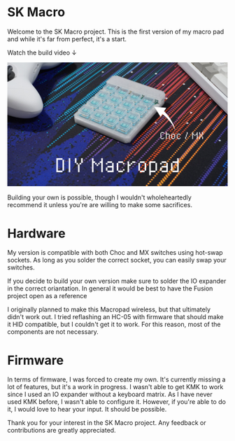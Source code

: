 # SK Macro

Welcome to the SK Macro project. This is the first version of my macro pad and while it's far from perfect, it's a start.

Watch the build video ↓

[<img src="/img/Thumbnail%20-%202.jpg">](https://www.youtube.com/watch?v=0lB-7FOjO98)

Building your own is possible, though I wouldn't wholeheartedly recommend it unless you're are willing to make some sacrifices. 

# Hardware

My version is compatible with both Choc and MX switches using hot-swap sockets. As long as you solder the correct socket, you can easily swap your switches.

If you decide to build your own version make sure to solder the IO expander in the correct oriantation. In general it would be best to have the Fusion project open as a reference

I originally planned to make this Macropad wireless, but that ultimately didn't work out. I tried reflashing an HC-05 with firmware that should make it HID compatible, but I couldn't get it to work. For this reason, most of the components are not necessary.

# Firmware

In terms of firmware, I was forced to create my own. It's currently missing a lot of features, but it's a work in progress. I wasn't able to get KMK to work since I used an IO expander without a keyboard matrix. As I have never used KMK before, I wasn't able to configure it. However, if you're able to do it, I would love to hear your input. It should be possible.

Thank you for your interest in the SK Macro project. Any feedback or contributions are greatly appreciated.
